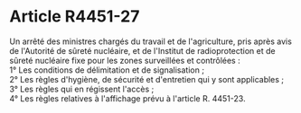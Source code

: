 # Article R4451-27

Un arrêté des ministres chargés du travail et de l'agriculture, pris après avis de l'Autorité de sûreté nucléaire, et de l'Institut de radioprotection et de sûreté nucléaire fixe pour les zones surveillées et contrôlées :   
1° Les conditions de délimitation et de signalisation ;   
2° Les règles d'hygiène, de sécurité et d'entretien qui y sont applicables ;   
3° Les règles qui en régissent l'accès ;   
4° Les règles relatives à l'affichage prévu à l'article R. 4451-23.